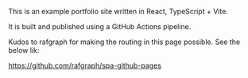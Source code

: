 This is an example portfolio site written in React, TypeScript + Vite.

It is built and published using a GitHub Actions pipeline.

Kudos to rafgraph for making the routing in this page possible.  See the below lik:

https://github.com/rafgraph/spa-github-pages

